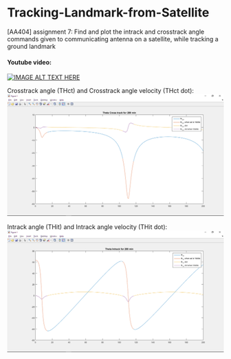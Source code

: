 # Tracking-Landmark-from-Satellite
[AA404] assignment 7: Find and plot the intrack and crosstrack angle commands given to communicating antenna on a satellite, while tracking a ground landmark

#### Youtube video:  
[![IMAGE ALT TEXT HERE](https://img.youtube.com/vi/5aU2DVKxh1Y/0.jpg)](https://www.youtube.com/watch?v=5aU2DVKxh1Y)

Crosstrack angle (THct) and Crosstrack angle velocity (THct dot):
![](CrossTrack.png)

Intrack angle (THit) and Intrack angle velocity (THit dot):
![](Intrack.png)


